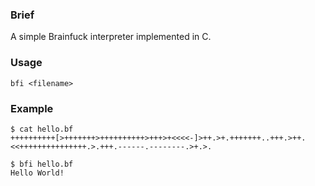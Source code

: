 ### Brief

A simple Brainfuck interpreter implemented in C.

### Usage

`bfi <filename>`

### Example

```
$ cat hello.bf
++++++++++[>+++++++>++++++++++>+++>+<<<<-]>++.>+.+++++++..+++.>++.<<+++++++++++++++.>.+++.------.--------.>+.>.

$ bfi hello.bf
Hello World!
```
